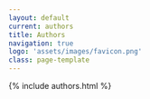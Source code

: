 ```yaml
---
layout: default
current: authors
title: Authors
navigation: true
logo: 'assets/images/favicon.png'
class: page-template
---
```

{% include authors.html %}